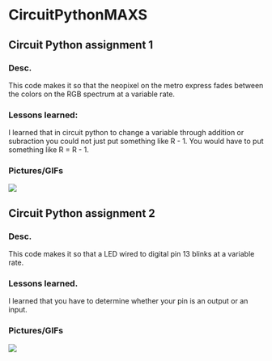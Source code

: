 # CircuitPythonMAXS
## Circuit Python assignment 1
### Desc.
This code makes it so that the neopixel on the metro express fades between the colors on the RGB spectrum at a variable rate.
### Lessons learned:
I learned that in circuit python to change a variable through addition or subraction you could not just put something like R - 1. You would have to put something like R = R - 1.
### Pictures/GIFs
![](RGBepicgamerGIF.gif)
## Circuit Python assignment 2
### Desc.
This code makes it so that a LED wired to digital pin 13 blinks at a variable rate.
### Lessons learned.
I learned that you have to determine whether your pin is an output or an input.
### Pictures/GIFs
![](LEDBlinkGIF.gif)
